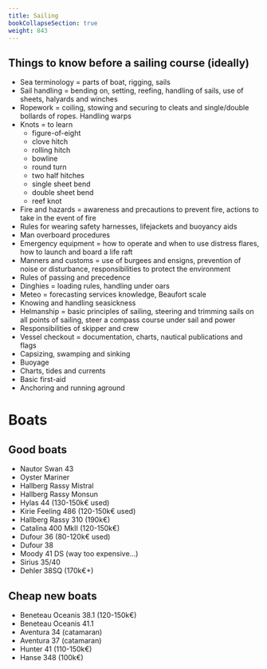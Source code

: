 ```yaml
---
title: Sailing
bookCollapseSection: true
weight: 843
---
```


## Things to know before a sailing course (ideally)

* Sea terminology = parts of boat, rigging, sails
* Sail handling = bending on, setting, reefing, handling of sails, use of sheets, halyards and winches
* Ropework = coiling, stowing and securing to cleats and single/double bollards of ropes. Handling warps
* Knots = to learn
	* figure-of-eight
	* clove hitch
	* rolling hitch
	* bowline
	* round turn
	* two half hitches
	* single sheet bend
	* double sheet bend
	* reef knot
* Fire and hazards = awareness and precautions to prevent fire, actions to take in the event of fire
* Rules for wearing safety harnesses, lifejackets and buoyancy aids
* Man overboard procedures
* Emergency equipment = how to operate and when to use distress flares, how to launch and board a life raft
* Manners and customs = use of burgees and ensigns, prevention of noise or disturbance, responsibilities to protect the environment
* Rules of passing and precedence
* Dinghies = loading rules, handling under oars
* Meteo = forecasting services knowledge, Beaufort scale
* Knowing and handling seasickness
* Helmanship = basic principles of sailing, steering and trimming sails on all points of sailing, steer a compass course under sail and power
* Responsibilities of skipper and crew
* Vessel checkout = documentation, charts, nautical publications and flags
* Capsizing, swamping and sinking
* Buoyage
* Charts, tides and currents
* Basic first-aid
* Anchoring and running aground

# Boats

## Good boats

* Nautor Swan 43
* Oyster Mariner
* Hallberg Rassy Mistral
* Hallberg Rassy Monsun
* Hylas 44 (130-150k€ used)
* Kirie Feeling 486 (120-150k€ used)
* Hallberg Rassy 310 (190k€)
* Catalina 400 MkII (120-150k€)
* Dufour 36 (80-120k€ used)
* Dufour 38
* Moody 41 DS (way too expensive...)
* Sirius 35/40
* Dehler 38SQ (170k€+)

## Cheap new boats

* Beneteau Oceanis 38.1 (120-150k€)
* Beneteau Oceanis 41.1
* Aventura 34 (catamaran)
* Aventura 37 (catamaran)
* Hunter 41 (110-150k€)
* Hanse 348 (100k€)
